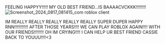 FEELING HAPPYY!!!!! MY OLD BEST FRIEND...IS BAAAACVCKKK!!!!!!!!
![Screenshot_2024_0817_081415_com roblox client](https://github.com/user-attachments/assets/900c38f6-793a-425a-a10c-03307226c1fe)

IM REALLY REALLY REALLY REALLY REALLY SUPER DUPER HAPPY RNN!!!!!!!!!!! AFTER THOSE YEARS!!!! WE CAN PLAY ROBLOX AGAIN!!!! WITH OUR FRIENDS!!!!!!!! OH IM CRYING!!!! I CAN HELP UR BEST FRIEND CASSIE BACK TO YOUUU!!!!<3
